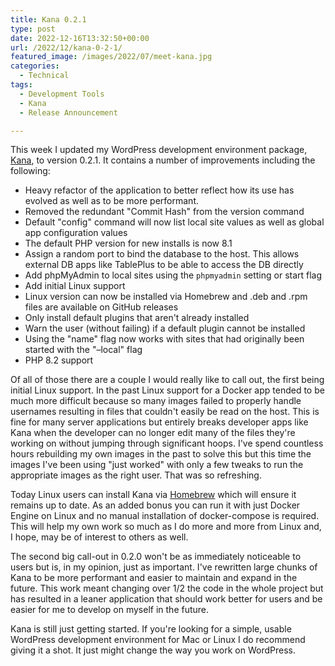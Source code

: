 ```yaml
---
title: Kana 0.2.1
type: post
date: 2022-12-16T13:32:50+00:00
url: /2022/12/kana-0-2-1/
featured_image: /images/2022/07/meet-kana.jpg
categories:
  - Technical
tags:
  - Development Tools
  - Kana
  - Release Announcement

---
```

This week I updated my WordPress development environment package, [Kana][1], to version 0.2.1. It contains a number of improvements including the following:

<ul class="wp-block-list">
  <li>
    Heavy refactor of the application to better reflect how its use has evolved as well as to be more performant.
  </li>
  <li>
    Removed the redundant "Commit Hash" from the version command
  </li>
  <li>
    Default "config" command will now list local site values as well as global app configuration values
  </li>
  <li>
    The default PHP version for new installs is now 8.1
  </li>
  <li>
    Assign a random port to bind the database to the host. This allows external DB apps like TablePlus to be able to access the DB directly
  </li>
  <li>
    Add phpMyAdmin to local sites using the <code>phpmyadmin</code> setting or start flag
  </li>
  <li>
    Add initial Linux support
  </li>
  <li>
    Linux version can now be installed via Homebrew and .deb and .rpm files are available on GitHub releases
  </li>
  <li>
    Only install default plugins that aren't already installed
  </li>
  <li>
    Warn the user (without failing) if a default plugin cannot be installed
  </li>
  <li>
    Using the "name" flag now works with sites that had originally been started with the "&#8211;local" flag
  </li>
  <li>
    PHP 8.2 support
  </li>
</ul>

Of all of those there are a couple I would really like to call out, the first being initial Linux support. In the past Linux support for a Docker app tended to be much more difficult because so many images failed to properly handle usernames resulting in files that couldn't easily be read on the host. This is fine for many server applications but entirely breaks developer apps like Kana when the developer can no longer edit many of the files they're working on without jumping through significant hoops. I've spend countless hours rebuilding my own images in the past to solve this but this time the images I've been using "just worked" with only a few tweaks to run the appropriate images as the right user. That was so refreshing.

Today Linux users can install Kana via [Homebrew][2] which will ensure it remains up to date. As an added bonus you can run it with just Docker Engine on Linux and no manual installation of docker-compose is required. This will help my own work so much as I do more and more from Linux and, I hope, may be of interest to others as well.

The second big call-out in 0.2.0 won't be as immediately noticeable to users but is, in my opinion, just as important. I've rewritten large chunks of Kana to be more performant and easier to maintain and expand in the future. This work meant changing over 1/2 the code in the whole project but has resulted in a leaner application that should work better for users and be easier for me to develop on myself in the future.

Kana is still just getting started. If you're looking for a simple, usable WordPress development environment for Mac or Linux I do recommend giving it a shot. It just might change the way you work on WordPress.

 [1]: https://github.com/ChrisWiegman/kana/
 [2]: https://docs.brew.sh/Homebrew-on-Linux